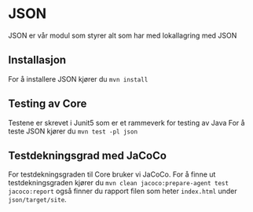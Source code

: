 # JSON
JSON er vår modul som styrer alt som har med lokallagring med JSON

## Installasjon
For å installere JSON kjører du `mvn install`

## Testing av Core
Testene er skrevet i Junit5 som er et rammeverk for testing av Java
For å teste JSON kjører du `mvn test -pl json`

## Testdekningsgrad med JaCoCo
For testdekningsgraden til Core bruker vi JaCoCo.
For å finne ut testdekningsgraden kjører du `mvn clean jacoco:prepare-agent test jacoco:report` også finner du rapport filen som heter `index.html` under `json/target/site`.
